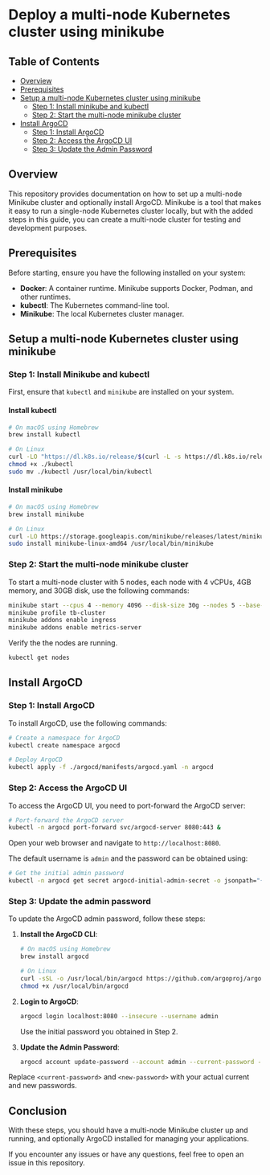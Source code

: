 # Deploy a multi-node Kubernetes cluster using minikube

## Table of Contents

- [Overview](#overview)
- [Prerequisites](#prerequisites)
- [Setup a multi-node Kubernetes cluster using minikube](#setup-a-multi-node-kubernetes-cluster-using-minikube)
  - [Step 1: Install minikube and kubectl](#step-1-install-minikube-and-kubectl)
  - [Step 2: Start the multi-node minikube cluster](#step-2-start-the-multi-node-minikube-cluster)
- [Install ArgoCD](#install-argocd)
  - [Step 1: Install ArgoCD](#step-1-install-argocd)
  - [Step 2: Access the ArgoCD UI](#step-2-access-the-argocd-ui)
  - [Step 3: Update the Admin Password](#step-3-update-the-admin-password)

## Overview

This repository provides documentation on how to set up a multi-node Minikube cluster and optionally install ArgoCD. Minikube is a tool that makes it easy to run a single-node Kubernetes cluster locally, but with the added steps in this guide, you can create a multi-node cluster for testing and development purposes.

## Prerequisites

Before starting, ensure you have the following installed on your system:
- **Docker**: A container runtime. Minikube supports Docker, Podman, and other runtimes.
- **kubectl**: The Kubernetes command-line tool.
- **Minikube**: The local Kubernetes cluster manager.

## Setup a multi-node Kubernetes cluster using minikube

### Step 1: Install Minikube and kubectl

First, ensure that `kubectl` and `minikube` are installed on your system.

#### Install kubectl

```bash
# On macOS using Homebrew
brew install kubectl
```

```bash
# On Linux
curl -LO "https://dl.k8s.io/release/$(curl -L -s https://dl.k8s.io/release/stable.txt)/bin/linux/amd64/kubectl"
chmod +x ./kubectl
sudo mv ./kubectl /usr/local/bin/kubectl
```

#### Install minikube

```bash
# On macOS using Homebrew
brew install minikube
```

```bash
# On Linux
curl -LO https://storage.googleapis.com/minikube/releases/latest/minikube-linux-amd64
sudo install minikube-linux-amd64 /usr/local/bin/minikube
```

### Step 2: Start the multi-node minikube cluster

To start a multi-node cluster with 5 nodes, each node with 4 vCPUs, 4GB memory, and 30GB disk, use the following commands:

```bash
minikube start --cpus 4 --memory 4096 --disk-size 30g --nodes 5 --base-image docker.io/kicbase/stable:v0.0.46 -p tb-cluster
minikube profile tb-cluster
minikube addons enable ingress
minikube addons enable metrics-server
```
Verify the the nodes are running.

```bash
kubectl get nodes
```

## Install ArgoCD

### Step 1: Install ArgoCD

To install ArgoCD, use the following commands:

```bash
# Create a namespace for ArgoCD
kubectl create namespace argocd

# Deploy ArgoCD
kubectl apply -f ./argocd/manifests/argocd.yaml -n argocd
```

### Step 2: Access the ArgoCD UI

To access the ArgoCD UI, you need to port-forward the ArgoCD server:

```bash
# Port-forward the ArgoCD server
kubectl -n argocd port-forward svc/argocd-server 8080:443 &
```

Open your web browser and navigate to `http://localhost:8080`.

The default username is `admin` and the password can be obtained using:

```bash
# Get the initial admin password
kubectl -n argocd get secret argocd-initial-admin-secret -o jsonpath="{.data.password}" | base64 -d; echo
```

### Step 3: Update the admin password

To update the ArgoCD admin password, follow these steps:

1. **Install the ArgoCD CLI**:

    ```bash
    # On macOS using Homebrew
    brew install argocd
    ```

    ```bash
    # On Linux
    curl -sSL -o /usr/local/bin/argocd https://github.com/argoproj/argo-cd/releases/latest/download/argocd-linux-amd64
    chmod +x /usr/local/bin/argocd
    ```

2. **Login to ArgoCD**:

    ```bash
    argocd login localhost:8080 --insecure --username admin
    ```
   
    Use the initial password you obtained in Step 2.

3. **Update the Admin Password**:

   ```bash
   argocd account update-password --account admin --current-password --current-password $(kubectl -n argocd get secret argocd-initial-admin-secret -o jsonpath="{.data.password}" | base64 -d; echo) --new-password <new-password>
   ```

Replace `<current-password>` and `<new-password>` with your actual current and new passwords.

## Conclusion

With these steps, you should have a multi-node Minikube cluster up and running, and optionally ArgoCD installed for managing your applications.

If you encounter any issues or have any questions, feel free to open an issue in this repository.